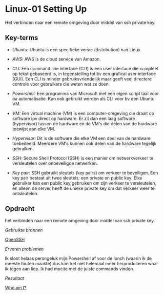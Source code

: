 **Linux-01 Setting Up**
===

Het verbinden naar een remote omgeving door middel van ssh private key.

**Key-terms**
---

- *Ubuntu:*
Ubuntu is een specifieke versie (distribution) van Linux.

- *AWS:*
AWS is de cloud service van Amazon.

- *CLI:*
Een command line interface (CLI) is een user interface die compleet op tekst gebaseerd is, in tegenstelling tot bv een grafical user interface (GUI). Een CLI is minder gebruiksvriendelijk maar geeft veel directere controle voor gebruikers die weten wat ze doen.

- *Powershell:*
Een programma van Microsoft met een eigen script taal voor oa automatisatie. Kan ook gebruikt worden als CLI voor bv een Ubuntu VM.

- *VM:*
Een virtual machine (VM) is een computer-omgeving die draait op software ipv direct op hardware. Er zit dan een laag software (hypervisor) tussen de hardware en de VM's die delen van de hardware toewijst aan elke VM.

- *Hypervisor:*
Dit is de software die elke VM een deel van de hardware toebedeeld. Meerdere VM's kunnen ook delen van de hardware tegelijk gebruiken.

- *SSH:*
Secure Shell Protocol (SSH) is een manier om netwerkverkeer te versleutelen over onbeveiligde netwerken.

- *Key pair:*
SSH gebruikt sleutels (key pairs) om verkeer te beveiligen. Een key pair bestaat uit twee sleutels; een private en public key. Elke gebruiker kan een public key gebruiken om zijn verkeer te versleutelen, en alleen de server heeft de unieke private key om dat verkeer weer te ontsleutelen.

**Opdracht**
---
het verbinden naar een remote omgeving door middel van ssh private key.

*Gebruikte bronnen*

[OpenSSH](https://learn.microsoft.com/en-us/windows-server/administration/openssh/openssh_install_firstuse?tabs=gui)

*Ervaren problemen*

Ik sloot helaas perongeluk mijn Powershell af voor de lunch (waarin ik de meeste fouten maakte) dus kan het niet helemaal meer herproduceren waar ik tegen aan liep. Ik had moeite met de juiste commands vinden. 

*Resultaat*

[Who am I?](../00_includes/whoami.png)


